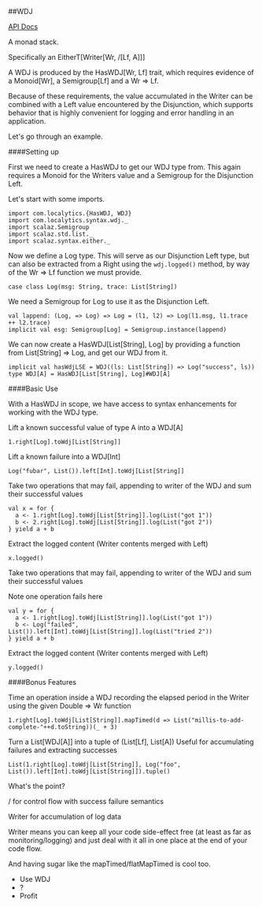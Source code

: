 ##WDJ

[API Docs](http://localytics.github.io/wdj/#com.localytics.package)

A monad stack.

Specifically an EitherT[Writer[Wr, \/[Lf, A]]]

A WDJ is produced by the HasWDJ[Wr, Lf] trait, which requires evidence of a
Monoid[Wr], a Semigroup[Lf] and a Wr => Lf.

Because of these requirements, the value accumulated in the Writer can be
combined with a Left value encountered by the Disjunction, which supports
behavior that is highly convenient for logging and error handling in an
application.

Let's go through an example.

####Setting up

First we need to create a HasWDJ to get our WDJ type from. This again requires
a Monoid for the Writers value and a Semigroup for the Disjunction Left.

Let's start with some imports.

```tut
import com.localytics.{HasWDJ, WDJ}
import com.localytics.syntax.wdj._
import scalaz.Semigroup
import scalaz.std.list._
import scalaz.syntax.either._
```

Now we define a Log type. This will serve as our Disjunction Left type,
but can also be extracted from a Right using the `wdj.logged()` method,
by way of the Wr => Lf function we must provide.

```tut
case class Log(msg: String, trace: List[String])
```

We need a Semigroup for Log to use it as the Disjunction Left.

```tut
val lappend: (Log, => Log) => Log = (l1, l2) => Log(l1.msg, l1.trace ++ l2.trace)
implicit val esg: Semigroup[Log] = Semigroup.instance(lappend)
```

We can now create a HasWDJ[List[String], Log] by providing a function from
List[String] => Log, and get our WDJ from it.

```tut
implicit val hasWdjLSE = WDJ((ls: List[String]) => Log("success", ls))
type WDJ[A] = HasWDJ[List[String], Log]#WDJ[A]
```

####Basic Use

With a HasWDJ in scope, we have access to syntax enhancements
for working with the WDJ type.

Lift a known successful value of type A into a WDJ[A]
```tut
1.right[Log].toWdj[List[String]]
```

Lift a known failure into a WDJ[Int]
```tut
Log("fubar", List()).left[Int].toWdj[List[String]]
```

Take two operations that may fail, appending to writer
of the WDJ and sum their successful values
```tut
val x = for {
  a <- 1.right[Log].toWdj[List[String]].log(List("got 1"))
  b <- 2.right[Log].toWdj[List[String]].log(List("got 2"))
} yield a + b
```

Extract the logged content (Writer contents merged with Left)
```tut
x.logged()
```

Take two operations that may fail, appending to writer of the
WDJ and sum their successful values

Note one operation fails here
```tut
val y = for {
  a <- 1.right[Log].toWdj[List[String]].log(List("got 1"))
  b <- Log("failed", List()).left[Int].toWdj[List[String]].log(List("tried 2"))
} yield a + b
```

Extract the logged content (Writer contents merged with Left)
```tut
y.logged()
```

####Bonus Features

Time an operation inside a WDJ recording the elapsed period in
the Writer using the given Double => Wr function
```tut
1.right[Log].toWdj[List[String]].mapTimed(d => List("millis-to-add-complete-"++d.toString))(_ + 3)
```

Turn a List[WDJ[A]] into a tuple of (List[Lf], List[A])
Useful for accumulating failures and extracting successes
```tut
List(1.right[Log].toWdj[List[String]], Log("foo", List()).left[Int].toWdj[List[String]]).tuple()
```

What's the point?

\/ for control flow with success failure semantics

Writer for accumulation of log data

Writer means you can keep all your code side-effect free (at least as
far as monitoring/logging) and just deal with it all in one place at the
end of your code flow.

And having sugar like the mapTimed/flatMapTimed is cool too.

*  Use WDJ
*  ?
*  Profit
